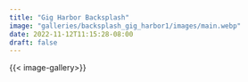 ```yaml
---
title: "Gig Harbor Backsplash"
image: "galleries/backsplash_gig_harbor1/images/main.webp"
date: 2022-11-12T11:15:28-08:00
draft: false
---
```


{{< image-gallery>}}